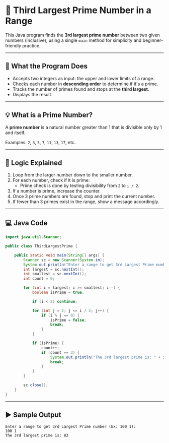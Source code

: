 # 🔢 Third Largest Prime Number in a Range

This Java program finds the **3rd largest prime number** between two given numbers (inclusive), using a single `main` method for simplicity and beginner-friendly practice.

---

## 📘 What the Program Does

- Accepts two integers as input: the upper and lower limits of a range.
- Checks each number in **descending order** to determine if it's a prime.
- Tracks the number of primes found and stops at the **third largest**.
- Displays the result.

---

## 💡 What is a Prime Number?

A **prime number** is a natural number greater than 1 that is divisible only by 1 and itself.

Examples: `2`, `3`, `5`, `7`, `11`, `13`, `17`, etc.

---

## 🧠 Logic Explained

1. Loop from the larger number down to the smaller number.
2. For each number, check if it is prime:
   - Prime check is done by testing divisibility from `2` to `i / 2`.
3. If a number is prime, increase the counter.
4. Once 3 prime numbers are found, stop and print the current number.
5. If fewer than 3 primes exist in the range, show a message accordingly.

---

## 💻 Java Code

```java
import java.util.Scanner;

public class ThirdLargestPrime {

	public static void main(String[] args) {
		Scanner sc = new Scanner(System.in);
		System.out.println("Enter a range to get 3rd Largest Prime number (Ex: 100 1):");
		int largest = sc.nextInt(); 
		int smallest = sc.nextInt();
		int count = 0;

		for (int i = largest; i >= smallest; i--) {
			boolean isPrime = true;

			if (i < 2) continue;

			for (int j = 2; j <= i / 2; j++) {
				if (i % j == 0) {
					isPrime = false;
					break;
				}
			}

			if (isPrime) {
				count++;
				if (count == 3) {
					System.out.println("The 3rd largest prime is: " + i);
					break;
				}
			}
		}

		sc.close();
	}
}
```
---
## ▶️ Sample Output
```
Enter a range to get 3rd Largest Prime number (Ex: 100 1):
100 1
The 3rd largest prime is: 83
```
